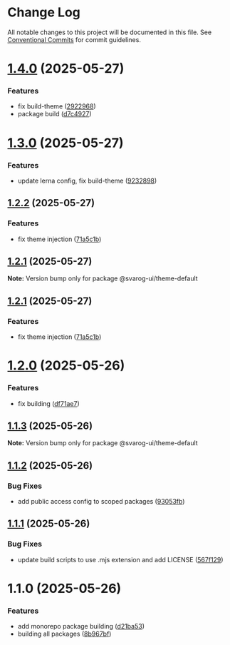 # Change Log

All notable changes to this project will be documented in this file.
See [Conventional Commits](https://conventionalcommits.org) for commit guidelines.

# [1.4.0](https://github.com/baaaaaaaaasowenyaaaaaaamamabeatsebaaah/svarog/compare/@svarog-ui/theme-default@1.3.0...@svarog-ui/theme-default@1.4.0) (2025-05-27)

### Features

- fix build-theme ([2922968](https://github.com/baaaaaaaaasowenyaaaaaaamamabeatsebaaah/svarog/commit/292296897024527645ee314761114553f5a95539))
- package build ([d7c4927](https://github.com/baaaaaaaaasowenyaaaaaaamamabeatsebaaah/svarog/commit/d7c49273c29471ca7dc54b2e7084b0f79740b5b0))

# [1.3.0](https://github.com/baaaaaaaaasowenyaaaaaaamamabeatsebaaah/svarog/compare/@svarog-ui/theme-default@1.2.2...@svarog-ui/theme-default@1.3.0) (2025-05-27)

### Features

- update lerna config, fix build-theme ([9232898](https://github.com/baaaaaaaaasowenyaaaaaaamamabeatsebaaah/svarog/commit/9232898988069e7246cec2757068fc8952b1d3a4))

## [1.2.2](https://github.com/baaaaaaaaasowenyaaaaaaamamabeatsebaaah/svarog/compare/@svarog-ui/theme-default@1.2.0...@svarog-ui/theme-default@1.2.2) (2025-05-27)

### Features

- fix theme injection ([71a5c1b](https://github.com/baaaaaaaaasowenyaaaaaaamamabeatsebaaah/svarog/commit/71a5c1beef79a201583a0d08e9872d5bc900eea2))

## [1.2.1](https://github.com/baaaaaaaaasowenyaaaaaaamamabeatsebaaah/svarog/compare/@svarog-ui/theme-default@1.2.1...@svarog-ui/theme-default@1.2.1) (2025-05-27)

**Note:** Version bump only for package @svarog-ui/theme-default

## [1.2.1](https://github.com/baaaaaaaaasowenyaaaaaaamamabeatsebaaah/svarog/compare/@svarog-ui/theme-default@1.2.0...@svarog-ui/theme-default@1.2.1) (2025-05-27)

### Features

- fix theme injection ([71a5c1b](https://github.com/baaaaaaaaasowenyaaaaaaamamabeatsebaaah/svarog/commit/71a5c1beef79a201583a0d08e9872d5bc900eea2))

# [1.2.0](https://github.com/baaaaaaaaasowenyaaaaaaamamabeatsebaaah/svarog/compare/@svarog-ui/theme-default@1.1.3...@svarog-ui/theme-default@1.2.0) (2025-05-26)

### Features

- fix building ([df71ae7](https://github.com/baaaaaaaaasowenyaaaaaaamamabeatsebaaah/svarog/commit/df71ae79af43b7f08730cb63d0fc5d0d83fa69cd))

## [1.1.3](https://github.com/baaaaaaaaasowenyaaaaaaamamabeatsebaaah/svarog/compare/@svarog-ui/theme-default@1.1.2...@svarog-ui/theme-default@1.1.3) (2025-05-26)

**Note:** Version bump only for package @svarog-ui/theme-default

## [1.1.2](https://github.com/baaaaaaaaasowenyaaaaaaamamabeatsebaaah/svarog/compare/@svarog-ui/theme-default@1.1.1...@svarog-ui/theme-default@1.1.2) (2025-05-26)

### Bug Fixes

- add public access config to scoped packages ([93053fb](https://github.com/baaaaaaaaasowenyaaaaaaamamabeatsebaaah/svarog/commit/93053fb8f7ab6f97728609c5551e2f2cf84dbc6c))

## [1.1.1](https://github.com/baaaaaaaaasowenyaaaaaaamamabeatsebaaah/svarog/compare/@svarog-ui/theme-default@1.1.0...@svarog-ui/theme-default@1.1.1) (2025-05-26)

### Bug Fixes

- update build scripts to use .mjs extension and add LICENSE ([567f129](https://github.com/baaaaaaaaasowenyaaaaaaamamabeatsebaaah/svarog/commit/567f129c9f2c8f722ec578d0a76d8736531368d3))

# 1.1.0 (2025-05-26)

### Features

- add monorepo package building ([d21ba53](https://github.com/baaaaaaaaasowenyaaaaaaamamabeatsebaaah/svarog/commit/d21ba53e2f6b82eed3c048658966cf3b3033fb10))
- building all packages ([8b967bf](https://github.com/baaaaaaaaasowenyaaaaaaamamabeatsebaaah/svarog/commit/8b967bf4c958b6784baef6f40edd22654123dc87))
